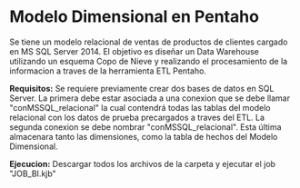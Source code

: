 # Modelo Dimensional en Pentaho

Se tiene un modelo relacional de ventas de productos de clientes cargado en  MS SQL Server 2014. El objetivo es diseñar un Data Warehouse  utilizando un esquema Copo de Nieve y realizando el procesamiento de la informacion a traves de la herramienta ETL Pentaho.


**Requisitos:**
Se requiere previamente crear dos bases de datos en SQL Server. La primera debe estar asociada a una conexion que se debe llamar "conMSSQL_relacional" la cual contendrá todas las tablas del modelo relacional con los datos de prueba precargados a traves del ETL.
La segunda conexion se debe nombrar "conMSSQL_relacional". Esta última almacenara tanto las dimensiones, como la tabla de hechos del Modelo Dimensional.


**Ejecucion:**
Descargar todos los archivos de la carpeta y ejecutar el job "JOB_BI.kjb"
